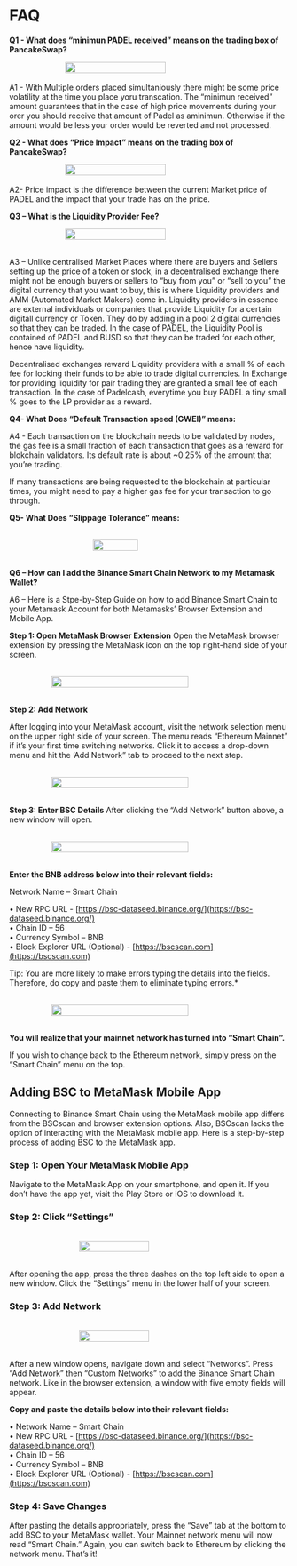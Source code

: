 # FAQ

<b>Q1 - What does “minimun PADEL received” means on the trading box of PancakeSwap?</b>
<br/>
	<div style="display: flex; justify-content: center;">
		<img src="../img/faq1.png" style="width:60%; object-fit: contain;">
	</div>
<br/>
A1 - With Multiple orders placed simultaniously there might be some price volatility at the time you place yoru transcation. The “minimun received” amount guarantees that in the case of high price movements during your orer you should receive that amount of Padel as aminimun. Otherwise if the amount would be less your order would be reverted and not processed.

<b>Q2 - What does “Price Impact” means on the trading box of PancakeSwap?</b>
<br/>
	<div style="display: flex; justify-content: center;">
		<img src="../img/faq2.png" style="width:60%; object-fit: contain;">
	</div>
<br/>
A2- Price impact is the difference between the current Market price of PADEL and the impact that your trade has on the price.

<b>Q3 – What is the Liquidity Provider Fee?</b>
<br/>
	<div style="display: flex; justify-content: center;">
		<img src="../img/faq3.png" style="width:60%; object-fit: contain;">
	</div>
<br/>

A3 – Unlike centralised Market Places where there are buyers and Sellers setting up the price of a token or stock, in a decentralised exchange there might not be enough buyers or sellers to “buy from you” or “sell to you” the digital currency that you want to buy, this is where Liquidity providers and AMM (Automated Market Makers) come in. Liquidity providers in essence are external individuals or companies that provide Liquidity for a certain digitall currency or Token. They do by adding in a pool 2 digital currencies so that they can be traded. In the case of PADEL, the Liquidity Pool is contained of PADEL and  BUSD so that they can be traded for each other, hence have liquidity.



Decentralised exchanges reward Liquidity providers with a small % of each fee for locking their funds to be able to trade digital currencies.  In Exchange for providing liquidity for pair trading they are granted a small fee of each transaction. In the case of Padelcash, everytime you buy PADEL a tiny small % goes to the LP provider as a reward.


<b>Q4- What Does  “Default Transaction speed (GWEI)” means:</b>

A4 - Each transaction on the blockchain needs to be validated by nodes, the gas fee is a small fraction of each transaction that goes as a reward for blokchain validators. Its default rate is about ~0.25% of the amount that you’re trading.

If many transactions are being requested to the blockchain at particular times, you might need to pay a higher gas fee for your transaction to go through. 

<b>Q5- What Does  “Slippage Tolerance” means:</b>

<br/>
	<div style="display: flex; justify-content: center;">
		<img src="../img/faq4.png" style="width:40%; object-fit: contain;">
	</div>
<br/>

<b>Q6 – How can I add the Binance Smart Chain Network to my Metamask Wallet?</b>

A6 – Here is a Stpe-by-Step Guide on how to add Binance Smart Chain to your Metamask Account for both Metamasks’ Browser Extension and Mobile App.

<b>Step 1: Open MetaMask Browser Extension</b>
Open the MetaMask browser extension by pressing the MetaMask icon on the top right-hand side of your screen.  

<br/>
	<div style="display: flex; justify-content: center;">
		<img src="../img/faq5.png" style="width:70%; object-fit: contain;">
	</div>
<br/>

<b>Step 2: Add Network</b>

After logging into your MetaMask account, visit the network selection menu on the upper right side of your screen. 
The menu reads “Ethereum Mainnet” if it’s your first time switching networks. Click it to access a drop-down menu and hit the ‘Add Network” tab to proceed to the next step. 

<br/>
	<div style="display: flex; justify-content: center;">
		<img src="../img/faq6.png" style="width:70%; object-fit: contain;">
	</div>
<br/>

<b>Step 3: Enter BSC Details</b>
After clicking the “Add Network” button above, a new window will open. 

<br/>
	<div style="display: flex; justify-content: center;">
		<img src="../img/faq7.png" style="width:70%; object-fit: contain;">
	</div>
<br/>

<b>Enter the BNB address below into their relevant fields:  </b>


Network Name – Smart Chain

•	New RPC URL - [https://bsc-dataseed.binance.org/](https://bsc-dataseed.binance.org/)<br/>
•	Chain ID – 56<br/>
•	Currency Symbol – BNB<br/>
•	Block Explorer URL (Optional) - [https://bscscan.com](https://bscscan.com)


Tip: You are more likely to make errors typing the details into the fields. Therefore, do copy and paste them to eliminate typing errors.*

<br/>
	<div style="display: flex; justify-content: center;">
		<img src="../img/faq8.png" style="width:70%; object-fit: contain;">
	</div>
<br/>

<b>You will realize that your mainnet network has turned into “Smart Chain”.</b>

If you wish to change back to the Ethereum network, simply press on the “Smart Chain” menu on the top. 


## Adding BSC to MetaMask Mobile App

Connecting to Binance Smart Chain using the MetaMask mobile app differs from the BSCscan and browser extension options. Also, BSCscan lacks the option of interacting with the MetaMask mobile app. Here is a step-by-step process of adding BSC to the MetaMask app.

### Step 1: Open Your MetaMask Mobile App

Navigate to the MetaMask App on your smartphone, and open it. If you don’t have the app yet, visit the Play Store or iOS to download it. 

### Step 2: Click “Settings”

<br/>
	<div style="display: flex; justify-content: center;">
		<img src="../img/faq9.png" style="width:50%; object-fit: contain;">
	</div>
<br/>

After opening the app, press the three dashes on the top left side to open a new window. Click the “Settings” menu in the lower half of your screen. 

### Step 3: Add Network

<br/>
	<div style="display: flex; justify-content: center;">
		<img src="../img/faq10.png" style="width:50%; object-fit: contain;">
	</div>
<br/>

After a new window opens, navigate down and select “Networks”. Press “Add Network” then “Custom Networks” to add the Binance Smart Chain network. Like in the browser extension, a window with five empty fields will appear.

<b>Copy and paste the details below into their relevant fields:</b>

•	Network Name – Smart Chain<br/>
•	New RPC URL - [https://bsc-dataseed.binance.org/](https://bsc-dataseed.binance.org/)<br/>
•	Chain ID – 56<br/>
•	Currency Symbol – BNB<br/>
•	Block Explorer URL (Optional) - [https://bscscan.com](https://bscscan.com)


### Step 4: Save Changes

After pasting the details appropriately, press the “Save” tab at the bottom to add BSC to your MetaMask wallet. Your Mainnet network menu will now read “Smart Chain.” Again, you can switch back to Ethereum by clicking the network menu. That’s it!
